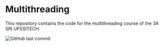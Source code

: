 # Multithreading

This repository contains the code for the multithreading course of the 3A SRI UPSSITECH.

![GitHub last commit](https://img.shields.io/github/last-commit/PinconP/tp-multithreading)
